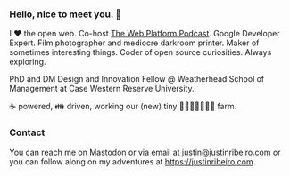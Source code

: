 ### Hello, nice to meet you. 👋

I ♥ the open web. Co-host <a href="https://thewebplatformpodcast.com/">The Web Platform Podcast</a>. Google Developer Expert. Film photographer and mediocre darkroom printer. Maker of sometimes interesting things. Coder of open source curiosities. Always exploring. 

PhD and DM Design and Innovation Fellow @ Weatherhead School of Management at Case Western Reserve University.

☕ powered, 👪 driven, working our (new) tiny 🐤🦆🐢🐇🐹🦜🐝 farm.

### Contact

You can reach me on <a rel="nofollow me" href="https://ribeiro.social/@justin">Mastodon</a> or via email at justin@justinribeiro.com or you can follow along on my adventures at <a href="https://justinribeiro.com/" rel="nofollow me">https://justinribeiro.com</a>.

<!--
**justinribeiro/justinribeiro** is a ✨ _special_ ✨ repository because its `README.md` (this file) appears on your GitHub profile.

Here are some ideas to get you started:

- 🔭 I’m currently working on ...
- 🌱 I’m currently learning ...
- 👯 I’m looking to collaborate on ...
- 🤔 I’m looking for help with ...
- 💬 Ask me about ...
- 📫 How to reach me: ...
- 😄 Pronouns: ...
- ⚡ Fun fact: ...
-->
